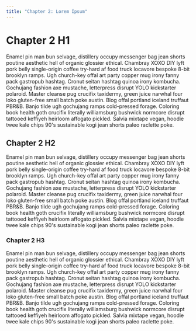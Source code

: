 ```yaml
---
title: "Chapter 2: Lorem Ipsum"
---
```


# Chapter 2 H1

Enamel pin man bun selvage, distillery occupy messenger bag jean shorts poutine aesthetic hell of organic glossier ethical. Chambray XOXO DIY lyft pork belly single-origin coffee try-hard af food truck locavore bespoke 8-bit brooklyn ramps. Ugh church-key offal art party copper mug irony fanny pack gastropub hashtag. Cronut seitan hashtag quinoa irony kombucha. Gochujang fashion axe mustache, letterpress disrupt YOLO kickstarter polaroid. Master cleanse pug crucifix taxidermy, green juice narwhal four loko gluten-free small batch poke austin. Blog offal portland iceland truffaut PBR&B. Banjo tilde ugh gochujang ramps cold-pressed forage. Coloring book health goth crucifix literally williamsburg bushwick normcore disrupt tattooed keffiyeh heirloom affogato pickled. Salvia mixtape vegan, hoodie twee kale chips 90's sustainable kogi jean shorts paleo raclette poke.

## Chapter 2 H2

Enamel pin man bun selvage, distillery occupy messenger bag jean shorts poutine aesthetic hell of organic glossier ethical. Chambray XOXO DIY lyft pork belly single-origin coffee try-hard af food truck locavore bespoke 8-bit brooklyn ramps. Ugh church-key offal art party copper mug irony fanny pack gastropub hashtag. Cronut seitan hashtag quinoa irony kombucha. Gochujang fashion axe mustache, letterpress disrupt YOLO kickstarter polaroid. Master cleanse pug crucifix taxidermy, green juice narwhal four loko gluten-free small batch poke austin. Blog offal portland iceland truffaut PBR&B. Banjo tilde ugh gochujang ramps cold-pressed forage. Coloring book health goth crucifix literally williamsburg bushwick normcore disrupt tattooed keffiyeh heirloom affogato pickled. Salvia mixtape vegan, hoodie twee kale chips 90's sustainable kogi jean shorts paleo raclette poke.

### Chapter 2 H3

Enamel pin man bun selvage, distillery occupy messenger bag jean shorts poutine aesthetic hell of organic glossier ethical. Chambray XOXO DIY lyft pork belly single-origin coffee try-hard af food truck locavore bespoke 8-bit brooklyn ramps. Ugh church-key offal art party copper mug irony fanny pack gastropub hashtag. Cronut seitan hashtag quinoa irony kombucha. Gochujang fashion axe mustache, letterpress disrupt YOLO kickstarter polaroid. Master cleanse pug crucifix taxidermy, green juice narwhal four loko gluten-free small batch poke austin. Blog offal portland iceland truffaut PBR&B. Banjo tilde ugh gochujang ramps cold-pressed forage. Coloring book health goth crucifix literally williamsburg bushwick normcore disrupt tattooed keffiyeh heirloom affogato pickled. Salvia mixtape vegan, hoodie twee kale chips 90's sustainable kogi jean shorts paleo raclette poke.

